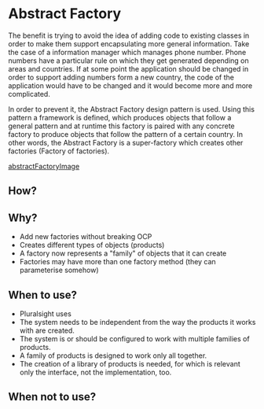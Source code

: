 # Abstract Factory

The benefit is trying to avoid the idea of adding code to existing classes in order to make them support encapsulating more general information. 
Take the case of a information manager which manages phone number. Phone numbers have a particular rule on which they get generated depending on areas and countries. 
If at some point the application should be changed in order to support adding numbers form a new country, the code of the application would have to be changed and it would become more and more complicated.

In order to prevent it, the Abstract Factory design pattern is used. Using this pattern a framework is defined, which produces objects that follow a general pattern and at runtime this factory is paired with any concrete factory to produce objects that follow the pattern of a certain country. 
In other words, the Abstract Factory is a super-factory which creates other factories (Factory of factories).

[abstractFactoryImage](https://github.com/Ndenn00/exercises-designpatterns-java/blob/master/factory/src/com/abstractFactory/abstract-factory-pattern.png?raw=true)

## How?

## Why?
* Add new factories without breaking OCP 
* Creates different types of objects  (products) 
* A factory now represents a "family" of objects that it can create
* Factories may have more than one factory method (they can parameterise somehow)

## When to use? 
* Pluralsight uses 
* The system needs to be independent from the way the products it works with are created.
* The system is or should be configured to work with multiple families of products.
* A family of products is designed to work only all together.
* The creation of a library of products is needed, for which is relevant only the interface, not the implementation, too.

## When not to use? 



